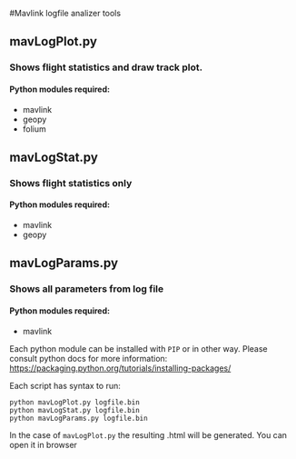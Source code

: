#Mavlink logfile analizer tools
## mavLogPlot.py 
### Shows flight statistics and draw track plot. 
#### Python modules required:
* mavlink 
* geopy
* folium

## mavLogStat.py  
### Shows flight statistics only
#### Python modules required:
* mavlink 
* geopy

## mavLogParams.py  
### Shows all parameters from log file
#### Python modules required:
* mavlink 

Each python module can be installed with `PIP` or in other way. Please consult python docs for more information:
https://packaging.python.org/tutorials/installing-packages/

Each script has syntax to run:
```
python mavLogPlot.py logfile.bin
python mavLogStat.py logfile.bin
python mavLogParams.py logfile.bin
```

In the case of `mavLogPlot.py` the resulting .html will be generated. You can open it in browser
